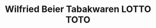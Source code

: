 ---
title: "Wilfried Beier Tabakwaren LOTTO TOTO"
url: /monheim-am-rhein/wilfried-beier-tabakwaren-lotto-toto/
shop: Warenhaus
---